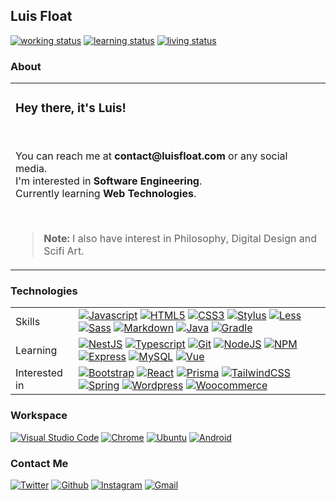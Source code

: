 <h2>Luis Float</h2><a href="https://github.com/luisfloat"><img src="https://img.shields.io/badge/working-freelancing; open to work-00991f?style=flat&amp;logo=" alt="working status"/></a> <a href="https://github.com/luisfloat"><img src="https://img.shields.io/badge/learning-autodidactically-00991f?style=flat&amp;logo=" alt="learning status"/></a> <a href="https://www.google.com/maps/place/State+of+Santa+Catarina"><img src="https://img.shields.io/badge/living-Brazil, SC-00991f?style=flat&amp;logo=" alt="living status"/></a> <h3>About</h3><table><tr><td><h3>Hey there, it's Luis!</h3><br/><p>You can reach me at <strong>contact@luisfloat.com</strong> or any social media.<br> I'm interested in <strong>Software Engineering</strong>.<br> Currently learning <strong>Web Technologies</strong>.</p><br/><blockquote><p><strong>Note:</strong> I also have interest in Philosophy, Digital Design and Scifi Art.</p></blockquote></td></tr></table><h3>Technologies</h3><table><tr><td>Skills</td><td><a href="https://javascript.com"><img src="https://img.shields.io/badge/-Javascript-30363D?style=flat&amp;logo=javascript" alt="Javascript"/></a> <a href="https://html.spec.whatwg.org/"><img src="https://img.shields.io/badge/-HTML5-30363D?style=flat&amp;logo=html5" alt="HTML5"/></a> <a href="https://www.w3.org/Style/CSS/Overview.en.html"><img src="https://img.shields.io/badge/-CSS3-30363D?style=flat&amp;logo=css3" alt="CSS3"/></a> <a href="https://stylus-lang.com/"><img src="https://img.shields.io/badge/-Stylus-30363D?style=flat&amp;logo=stylus" alt="Stylus"/></a> <a href="https://lesscss.org/"><img src="https://img.shields.io/badge/-Less-30363D?style=flat&amp;logo=less" alt="Less"/></a> <a href="https://sass-lang.com/"><img src="https://img.shields.io/badge/-Sass-30363D?style=flat&amp;logo=sass" alt="Sass"/></a> <a href="https://daringfireball.net/projects/markdown/"><img src="https://img.shields.io/badge/-Markdown-30363D?style=flat&amp;logo=markdown" alt="Markdown"/></a> <a href="https://www.java.com/"><img src="https://img.shields.io/badge/-Java-30363D?style=flat&amp;logo=java" alt="Java"/></a> <a href="https://gradle.org/"><img src="https://img.shields.io/badge/-Gradle-30363D?style=flat&amp;logo=gradle" alt="Gradle"/></a> </td></tr><tr><td>Learning</td><td><a href="https://nestjs.com/"><img src="https://img.shields.io/badge/-NestJS-30363D?style=flat&amp;logo=nestjs" alt="NestJS"/></a> <a href="https://www.typescriptlang.org/"><img src="https://img.shields.io/badge/-Typescript-30363D?style=flat&amp;logo=typescript" alt="Typescript"/></a> <a href="https://git-scm.com/"><img src="https://img.shields.io/badge/-Git-30363D?style=flat&amp;logo=git" alt="Git"/></a> <a href="https://nodejs.org/en/"><img src="https://img.shields.io/badge/-NodeJS-30363D?style=flat&amp;logo=node.js" alt="NodeJS"/></a> <a href="https://www.npmjs.com/"><img src="https://img.shields.io/badge/-NPM-30363D?style=flat&amp;logo=npm" alt="NPM"/></a> <a href="https://expressjs.com/"><img src="https://img.shields.io/badge/-Express-30363D?style=flat&amp;logo=express" alt="Express"/></a> <a href="https://mysql.com/"><img src="https://img.shields.io/badge/-MySQL-30363D?style=flat&amp;logo=mysql" alt="MySQL"/></a> <a href="https://vuejs.org/"><img src="https://img.shields.io/badge/-Vue-30363D?style=flat&amp;logo=vue.js" alt="Vue"/></a> </td></tr><tr><td>Interested in</td><td><a href="https://getbootstrap.com/"><img src="https://img.shields.io/badge/-Bootstrap-30363D?style=flat&amp;logo=bootstrap" alt="Bootstrap"/></a> <a href="https://reactjs.org/"><img src="https://img.shields.io/badge/-React-30363D?style=flat&amp;logo=react" alt="React"/></a> <a href="https://www.prisma.io/"><img src="https://img.shields.io/badge/-Prisma-30363D?style=flat&amp;logo=prisma" alt="Prisma"/></a> <a href="https://tailwindcss.com/"><img src="https://img.shields.io/badge/-TailwindCSS-30363D?style=flat&amp;logo=tailwindcss" alt="TailwindCSS"/></a> <a href="https://spring.io/"><img src="https://img.shields.io/badge/-Spring-30363D?style=flat&amp;logo=spring" alt="Spring"/></a> <a href="https://wordpress.com/"><img src="https://img.shields.io/badge/-Wordpress-30363D?style=flat&amp;logo=wordpress" alt="Wordpress"/></a> <a href="https://woocommerce.com/"><img src="https://img.shields.io/badge/-Woocommerce-30363D?style=flat&amp;logo=woocommerce" alt="Woocommerce"/></a> </td></tr></table><h3>Workspace</h3><a href="https://code.visualstudio.com/"><img src="https://img.shields.io/badge/-Vscode-30363D?style=flat&amp;logo=visualstudio" alt="Visual Studio Code"/></a> <a href="https://google.com/chrome"><img src="https://img.shields.io/badge/-Chrome-30363D?style=flat&amp;logo=chrome" alt="Chrome"/></a> <a href="https://ubuntu.com"><img src="https://img.shields.io/badge/-Ubuntu-30363D?style=flat&amp;logo=ubuntu" alt="Ubuntu"/></a> <a href="https://android.com"><img src="https://img.shields.io/badge/-Android-30363D?style=flat&amp;logo=android" alt="Android"/></a> <h3>Contact Me</h3><a href="https://twitter.com/luisfloat"><img src="https://img.shields.io/badge/-Twitter-30363D?style=flat&amp;logo=twitter" alt="Twitter"/></a> <a href="https://github.com/luisfloat"><img src="https://img.shields.io/badge/-Github-30363D?style=flat&amp;logo=github" alt="Github"/></a> <a href="https://instagram.com/luisfloat"><img src="https://img.shields.io/badge/-Instagram-30363D?style=flat&amp;logo=instagram" alt="Instagram"/></a> <a href="mailto:contact@luisfloat.com"><img src="https://img.shields.io/badge/-Gmail-30363D?style=flat&amp;logo=gmail" alt="Gmail"/></a> 